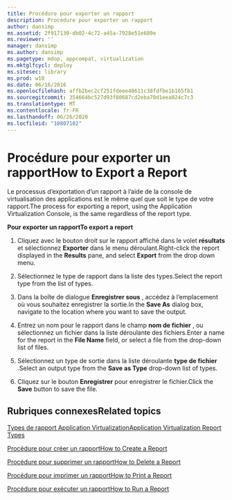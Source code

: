 ```yaml
---
title: Procédure pour exporter un rapport
description: Procédure pour exporter un rapport
author: dansimp
ms.assetid: 2f917130-db02-4c72-a45a-7928e51e689e
ms.reviewer: ''
manager: dansimp
ms.author: dansimp
ms.pagetype: mdop, appcompat, virtualization
ms.mktglfcycl: deploy
ms.sitesec: library
ms.prod: w10
ms.date: 06/16/2016
ms.openlocfilehash: affb2bec2cf251fdeee48611c38fdfbe1b165fb1
ms.sourcegitcommit: 354664bc527d93f80687cd2eba70d1eea024c7c3
ms.translationtype: MT
ms.contentlocale: fr-FR
ms.lasthandoff: 06/26/2020
ms.locfileid: "10807102"
---
```

# <span data-ttu-id="61f7c-103">Procédure pour exporter un rapport</span><span class="sxs-lookup"><span data-stu-id="61f7c-103">How to Export a Report</span></span>


<span data-ttu-id="61f7c-104">Le processus d’exportation d’un rapport à l’aide de la console de virtualisation des applications est le même quel que soit le type de votre rapport.</span><span class="sxs-lookup"><span data-stu-id="61f7c-104">The process for exporting a report, using the Application Virtualization Console, is the same regardless of the report type.</span></span>

**<span data-ttu-id="61f7c-105">Pour exporter un rapport</span><span class="sxs-lookup"><span data-stu-id="61f7c-105">To export a report</span></span>**

1.  <span data-ttu-id="61f7c-106">Cliquez avec le bouton droit sur le rapport affiché dans le volet **résultats** et sélectionnez **Exporter** dans le menu déroulant.</span><span class="sxs-lookup"><span data-stu-id="61f7c-106">Right-click the report displayed in the **Results** pane, and select **Export** from the drop down menu.</span></span>

2.  <span data-ttu-id="61f7c-107">Sélectionnez le type de rapport dans la liste des types.</span><span class="sxs-lookup"><span data-stu-id="61f7c-107">Select the report type from the list of types.</span></span>

3.  <span data-ttu-id="61f7c-108">Dans la boîte de dialogue **Enregistrer sous** , accédez à l’emplacement où vous souhaitez enregistrer la sortie.</span><span class="sxs-lookup"><span data-stu-id="61f7c-108">In the **Save As** dialog box, navigate to the location where you want to save the output.</span></span>

4.  <span data-ttu-id="61f7c-109">Entrez un nom pour le rapport dans le champ **nom de fichier** , ou sélectionnez un fichier dans la liste déroulante des fichiers.</span><span class="sxs-lookup"><span data-stu-id="61f7c-109">Enter a name for the report in the **File Name** field, or select a file from the drop-down list of files.</span></span>

5.  <span data-ttu-id="61f7c-110">Sélectionnez un type de sortie dans la liste déroulante **type de fichier** .</span><span class="sxs-lookup"><span data-stu-id="61f7c-110">Select an output type from the **Save as Type** drop-down list of types.</span></span>

6.  <span data-ttu-id="61f7c-111">Cliquez sur le bouton **Enregistrer** pour enregistrer le fichier.</span><span class="sxs-lookup"><span data-stu-id="61f7c-111">Click the **Save** button to save the file.</span></span>

## <span data-ttu-id="61f7c-112">Rubriques connexes</span><span class="sxs-lookup"><span data-stu-id="61f7c-112">Related topics</span></span>


[<span data-ttu-id="61f7c-113">Types de rapport Application Virtualization</span><span class="sxs-lookup"><span data-stu-id="61f7c-113">Application Virtualization Report Types</span></span>](application-virtualization-report-types.md)

[<span data-ttu-id="61f7c-114">Procédure pour créer un rapport</span><span class="sxs-lookup"><span data-stu-id="61f7c-114">How to Create a Report</span></span>](how-to-create-a-reportserver.md)

[<span data-ttu-id="61f7c-115">Procédure pour supprimer un rapport</span><span class="sxs-lookup"><span data-stu-id="61f7c-115">How to Delete a Report</span></span>](how-to-delete-a-reportserver.md)

[<span data-ttu-id="61f7c-116">Procédure pour imprimer un rapport</span><span class="sxs-lookup"><span data-stu-id="61f7c-116">How to Print a Report</span></span>](how-to-print-a-reportserver.md)

[<span data-ttu-id="61f7c-117">Procédure pour exécuter un rapport</span><span class="sxs-lookup"><span data-stu-id="61f7c-117">How to Run a Report</span></span>](how-to-run-a-reportserver.md)

 

 





